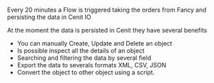 Every 20 minutes a Flow is triggered taking the orders from Fancy and persisting the data in Cenit IO


At the moment the data is persisted in Cenit they have several benefits

* You can manually Create, Update and Delete an object
* Is possible inspect all the details of an object
* Searching and filtering the data by several field
* Export the data to severals formats XML, CSV, JSON
* Convert the object to other object using a script.

